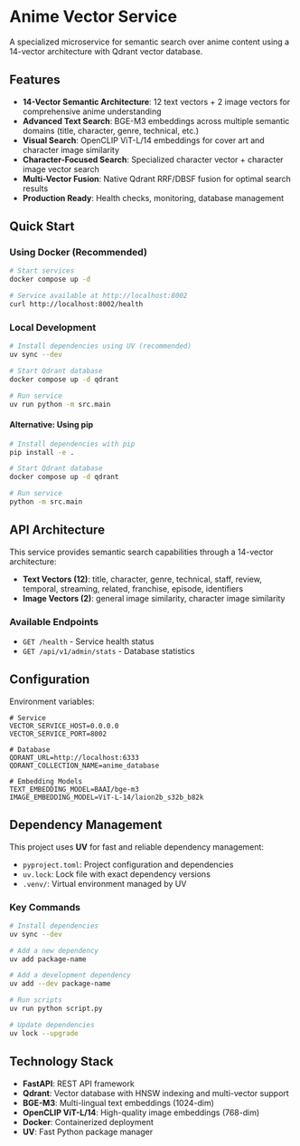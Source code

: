 # Anime Vector Service

A specialized microservice for semantic search over anime content using a 14-vector architecture with Qdrant vector database.

## Features

- **14-Vector Semantic Architecture**: 12 text vectors + 2 image vectors for comprehensive anime understanding
- **Advanced Text Search**: BGE-M3 embeddings across multiple semantic domains (title, character, genre, technical, etc.)
- **Visual Search**: OpenCLIP ViT-L/14 embeddings for cover art and character image similarity
- **Character-Focused Search**: Specialized character vector + character image vector search
- **Multi-Vector Fusion**: Native Qdrant RRF/DBSF fusion for optimal search results
- **Production Ready**: Health checks, monitoring, database management

## Quick Start

### Using Docker (Recommended)

```bash
# Start services
docker compose up -d

# Service available at http://localhost:8002
curl http://localhost:8002/health
```

### Local Development

```bash
# Install dependencies using UV (recommended)
uv sync --dev

# Start Qdrant database
docker compose up -d qdrant

# Run service
uv run python -m src.main
```

#### Alternative: Using pip

```bash
# Install dependencies with pip
pip install -e .

# Start Qdrant database
docker compose up -d qdrant

# Run service
python -m src.main
```

## API Architecture

This service provides semantic search capabilities through a 14-vector architecture:

- **Text Vectors (12)**: title, character, genre, technical, staff, review, temporal, streaming, related, franchise, episode, identifiers
- **Image Vectors (2)**: general image similarity, character image similarity

### Available Endpoints

- `GET /health` - Service health status
- `GET /api/v1/admin/stats` - Database statistics

## Configuration

Environment variables:

```env
# Service
VECTOR_SERVICE_HOST=0.0.0.0
VECTOR_SERVICE_PORT=8002

# Database
QDRANT_URL=http://localhost:6333
QDRANT_COLLECTION_NAME=anime_database

# Embedding Models
TEXT_EMBEDDING_MODEL=BAAI/bge-m3
IMAGE_EMBEDDING_MODEL=ViT-L-14/laion2b_s32b_b82k
```

## Dependency Management

This project uses **UV** for fast and reliable dependency management:

- `pyproject.toml`: Project configuration and dependencies
- `uv.lock`: Lock file with exact dependency versions
- `.venv/`: Virtual environment managed by UV

### Key Commands

```bash
# Install dependencies
uv sync --dev

# Add a new dependency
uv add package-name

# Add a development dependency
uv add --dev package-name

# Run scripts
uv run python script.py

# Update dependencies
uv lock --upgrade
```

## Technology Stack

- **FastAPI**: REST API framework
- **Qdrant**: Vector database with HNSW indexing and multi-vector support
- **BGE-M3**: Multi-lingual text embeddings (1024-dim)
- **OpenCLIP ViT-L/14**: High-quality image embeddings (768-dim)
- **Docker**: Containerized deployment
- **UV**: Fast Python package manager

